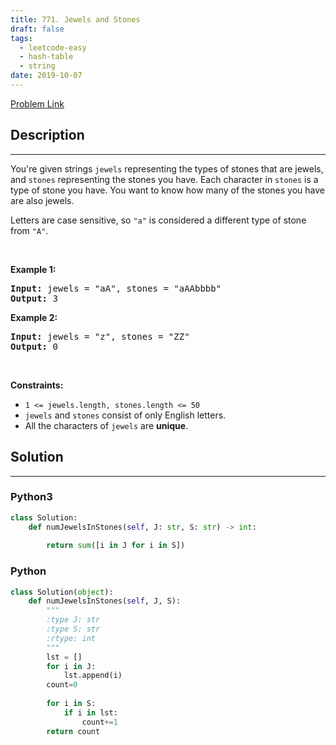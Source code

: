 ```yaml
---
title: 771. Jewels and Stones
draft: false
tags: 
  - leetcode-easy
  - hash-table
  - string
date: 2019-10-07
---
```


[Problem Link](https://leetcode.com/problems/jewels-and-stones/)

## Description

---
<p>You&#39;re given strings <code>jewels</code> representing the types of stones that are jewels, and <code>stones</code> representing the stones you have. Each character in <code>stones</code> is a type of stone you have. You want to know how many of the stones you have are also jewels.</p>

<p>Letters are case sensitive, so <code>&quot;a&quot;</code> is considered a different type of stone from <code>&quot;A&quot;</code>.</p>

<p>&nbsp;</p>
<p><strong class="example">Example 1:</strong></p>
<pre><strong>Input:</strong> jewels = "aA", stones = "aAAbbbb"
<strong>Output:</strong> 3
</pre><p><strong class="example">Example 2:</strong></p>
<pre><strong>Input:</strong> jewels = "z", stones = "ZZ"
<strong>Output:</strong> 0
</pre>
<p>&nbsp;</p>
<p><strong>Constraints:</strong></p>

<ul>
	<li><code>1 &lt;=&nbsp;jewels.length, stones.length &lt;= 50</code></li>
	<li><code>jewels</code> and <code>stones</code> consist of only English letters.</li>
	<li>All the characters of&nbsp;<code>jewels</code> are <strong>unique</strong>.</li>
</ul>


## Solution

---
### Python3
``` py title='jewels-and-stones'
class Solution:
    def numJewelsInStones(self, J: str, S: str) -> int:
        
        return sum([i in J for i in S])
```
### Python
``` py title='jewels-and-stones'
class Solution(object):
    def numJewelsInStones(self, J, S):
        """
        :type J: str
        :type S: str
        :rtype: int
        """
        lst = []
        for i in J:
            lst.append(i)
        count=0
        
        for i in S:
            if i in lst:
                count+=1
        return count
            
```

